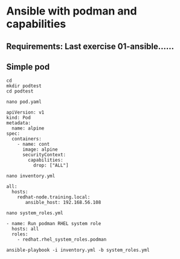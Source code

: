 # Ansible with podman and capabilities

## Requirements: Last exercise 01-ansible......

## Simple pod 

```
cd
mkdir podtest
cd podtest
```

```
nano pod.yaml 
```

```
apiVersion: v1
kind: Pod
metadata:
  name: alpine
spec:
  containers:
    - name: cont
      image: alpine
      securityContext:
        capabilities:
          drop: ["ALL"]
```

```
nano inventory.yml
```

```
all:
  hosts:
    redhat-node.training.local:
       ansible_host: 192.168.56.108
```

```
nano system_roles.yml
```

```
- name: Run podman RHEL system role
  hosts: all
  roles:
    - redhat.rhel_system_roles.podman
```

```
ansible-playbook -i inventory.yml -b system_roles.yml
```
